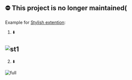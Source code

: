 ⛔ This project is no longer maintained(
---
Example for [Stylish extention](https://userstyles.org/):

1. ⬇️

![st1](https://user-images.githubusercontent.com/38373403/53239077-09649a00-36d6-11e9-9144-0c3fed4189e9.png)
---
2. ⬇️

![full](https://user-images.githubusercontent.com/38373403/53239058-f94cba80-36d5-11e9-9ed1-e3119f3e14cb.png)
